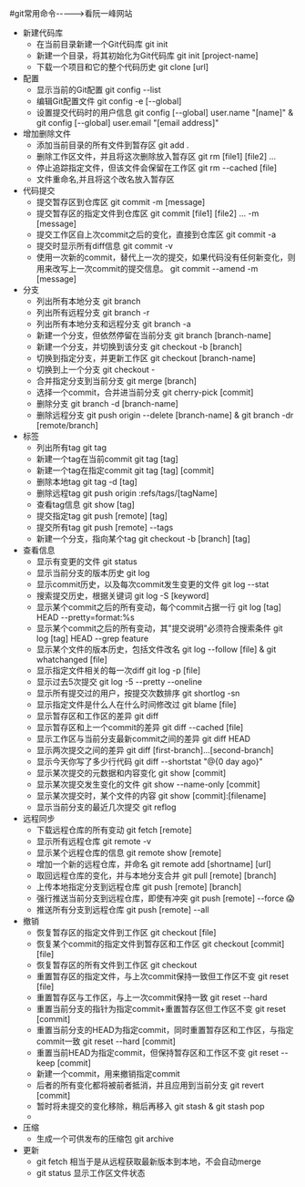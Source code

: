 #git常用命令----->看阮一峰网站
  * 新建代码库
    - 在当前目录新建一个Git代码库    git init
    - 新建一个目录，将其初始化为Git代码库    git init [project-name]
    - 下载一个项目和它的整个代码历史    git clone [url]
  * 配置
    - 显示当前的Git配置    git config --list
    - 编辑Git配置文件    git config -e [--global]
    - 设置提交代码时的用户信息    git config [--global] user.name "[name]" & git config [--global] user.email "[email address]"
  * 增加删除文件
    - 添加当前目录的所有文件到暂存区    git add .
    - 删除工作区文件，并且将这次删除放入暂存区    git rm [file1] [file2] ...            
    - 停止追踪指定文件，但该文件会保留在工作区    git rm --cached [file]
    - 文件重命名,并且将这个改名放入暂存区   
  * 代码提交
    - 提交暂存区到仓库区    git commit -m [message]
    - 提交暂存区的指定文件到仓库区 git commit [file1] [file2] ... -m [message]
    - 提交工作区自上次commit之后的变化，直接到仓库区   git commit -a
    - 提交时显示所有diff信息    git commit -v
    - 使用一次新的commit，替代上一次的提交，如果代码没有任何新变化，则用来改写上一次commit的提交信息。    git commit --amend -m [message]
  * 分支
    - 列出所有本地分支    git branch 
    - 列出所有远程分支    git branch -r
    - 列出所有本地分支和远程分支    git branch -a
    - 新建一个分支，但依然停留在当前分支    git branch [branch-name]
    - 新建一个分支，并切换到该分支    git checkout -b [branch]
    - 切换到指定分支，并更新工作区    git checkout [branch-name]
    - 切换到上一个分支    git checkout -
    - 合并指定分支到当前分支    git merge [branch]
    - 选择一个commit，合并进当前分支    git cherry-pick [commit]
    - 删除分支    git branch -d [branch-name]
    - 删除远程分支    git push origin --delete [branch-name] & git branch -dr [remote/branch]
  * 标签
    - 列出所有tag  git tag
    - 新建一个tag在当前commit     git tag [tag] 
    - 新建一个tag在指定commit     git tag [tag] [commit] 
    - 删除本地tag    git tag -d [tag]
    - 删除远程tag    git push origin :refs/tags/[tagName]
    - 查看tag信息    git show [tag] 
    - 提交指定tag    git push [remote] [tag] 
    - 提交所有tag    git push [remote] --tags
    - 新建一个分支，指向某个tag    git checkout -b [branch] [tag]
  * 查看信息
    - 显示有变更的文件   git status
    - 显示当前分支的版本历史    git log
    - 显示commit历史，以及每次commit发生变更的文件    git log --stat
    - 搜索提交历史，根据关键词    git log -S [keyword]
    - 显示某个commit之后的所有变动，每个commit占据一行    git log [tag] HEAD --pretty=format:%s
    - 显示某个commit之后的所有变动，其"提交说明"必须符合搜索条件    git log [tag] HEAD --grep feature
    - 显示某个文件的版本历史，包括文件改名    git log --follow [file] & git whatchanged [file]
    - 显示指定文件相关的每一次diff    git log -p [file]
    - 显示过去5次提交    git log -5 --pretty --oneline
    - 显示所有提交过的用户，按提交次数排序    git shortlog -sn
    - 显示指定文件是什么人在什么时间修改过    git blame [file]
    - 显示暂存区和工作区的差异    git diff
    - 显示暂存区和上一个commit的差异    git diff --cached [file]
    - 显示工作区与当前分支最新commit之间的差异    git diff HEAD
    - 显示两次提交之间的差异    git diff [first-branch]...[second-branch]
    - 显示今天你写了多少行代码    git diff --shortstat "@{0 day ago}"
    - 显示某次提交的元数据和内容变化    git show [commit]
    - 显示某次提交发生变化的文件    git show --name-only [commit]
    - 显示某次提交时，某个文件的内容    git show [commit]:[filename]
    - 显示当前分支的最近几次提交    git reflog
  * 远程同步
    - 下载远程仓库的所有变动     git fetch [remote]
    - 显示所有远程仓库    git remote -v
    - 显示某个远程仓库的信息    git remote show [remote]
    - 增加一个新的远程仓库，并命名    git remote add [shortname] [url]
    - 取回远程仓库的变化，并与本地分支合并    git pull [remote] [branch]
    - 上传本地指定分支到远程仓库    git push [remote] [branch]
    - 强行推送当前分支到远程仓库，即使有冲突    git push [remote] --force  😱
    - 推送所有分支到远程仓库    git push [remote] --all
  * 撤销 
    - 恢复暂存区的指定文件到工作区    git checkout [file]
    - 恢复某个commit的指定文件到暂存区和工作区    git checkout [commit] [file]
    - 恢复暂存区的所有文件到工作区    git checkout
    - 重置暂存区的指定文件，与上次commit保持一致但工作区不变    git reset [file]
    - 重置暂存区与工作区，与上一次commit保持一致    git reset --hard
    - 重置当前分支的指针为指定commit+重置暂存区但工作区不变   git reset [commit]
    - 重置当前分支的HEAD为指定commit，同时重置暂存区和工作区，与指定commit一致    git reset --hard [commit]
    - 重置当前HEAD为指定commit，但保持暂存区和工作区不变     git reset --keep [commit]
    - 新建一个commit，用来撤销指定commit
    - 后者的所有变化都将被前者抵消，并且应用到当前分支    git revert [commit]
    - 暂时将未提交的变化移除，稍后再移入     git stash  &  git stash pop
    - 
  * 压缩
    - 生成一个可供发布的压缩包    git archive
  * 更新
    - git fetch  相当于是从远程获取最新版本到本地，不会自动merge
    - git status  显示工作区文件状态
 